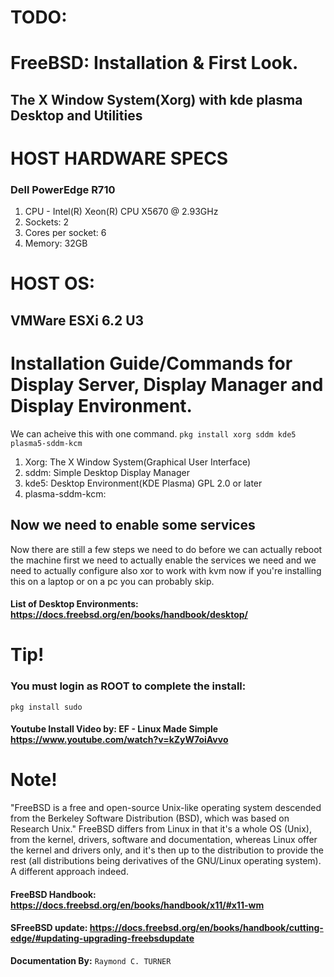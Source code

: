 
# TODO:
# FreeBSD: Installation & First Look.
## The X Window System(Xorg) with kde plasma Desktop and Utilities

# HOST HARDWARE SPECS
### Dell PowerEdge R710
1. CPU - Intel(R) Xeon(R) CPU X5670 @ 2.93GHz
1. Sockets: 2
1. Cores per socket: 6
1. Memory: 32GB


# HOST OS:
## VMWare ESXi 6.2 U3

# Installation Guide/Commands for Display Server, Display Manager and Display Environment.
We can acheive this with one command.
    `pkg install xorg sddm kde5 plasma5-sddm-kcm`

1. Xorg: The X Window System(Graphical User Interface)
2. sddm: Simple Desktop Display Manager
1. kde5: Desktop Environment(KDE Plasma) GPL 2.0 or later
1. plasma-sddm-kcm:

## Now we need to enable some services

Now there are still a few steps we need to do before we can actually reboot the machine first we need to actually enable
the services we need and we need to actually configure also xor to work with kvm now if you're installing this on a laptop or on a pc you can probably skip.

#### List of Desktop Environments: <https://docs.freebsd.org/en/books/handbook/desktop/>

# Tip!
### You must login as ROOT to complete the install:

 `pkg install sudo`

#### Youtube Install Video by: EF - Linux Made Simple <https://www.youtube.com/watch?v=kZyW7oiAvvo> 



# Note!
"FreeBSD is a free and open-source Unix-like operating system descended from the Berkeley Software Distribution (BSD), which was based on Research Unix." FreeBSD differs from Linux in that it's a whole OS (Unix), from the kernel, drivers, software and documentation, whereas Linux offer the kernel and drivers only, and it's then up to the distribution to provide the rest (all distributions being derivatives of the GNU/Linux operating system). A different approach indeed.

#### FreeBSD Handbook: <https://docs.freebsd.org/en/books/handbook/x11/#x11-wm>
#### SFreeBSD update: <https://docs.freebsd.org/en/books/handbook/cutting-edge/#updating-upgrading-freebsdupdate>





**Documentation By:** `Raymond C. TURNER`